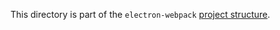 This directory is part of the `electron-webpack` [project structure](https://webpack.electron.build/project-structure).